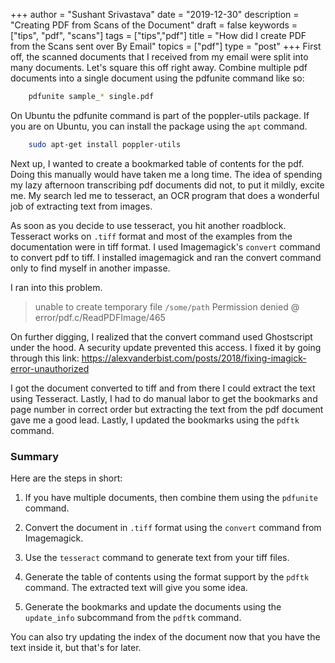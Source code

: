 +++
author = "Sushant Srivastava"
date = "2019-12-30"
description = "Creating PDF from Scans of the Document"
draft = false
keywords = ["tips", "pdf", "scans"]
tags = ["tips","pdf"]
title = "How did I create PDF from the Scans sent over By Email"
topics = ["pdf"]
type = "post"
+++
First off, the scanned documents that I received from my email were split into
many documents. Let's square this off right away. Combine multiple pdf documents
into a single document using the pdfunite command like so:

```bash
	pdfunite sample_* single.pdf
```

On Ubuntu the pdfunite command is part of the poppler-utils package. If you
are on Ubuntu, you can install the package using the `apt` command.

```bash
	sudo apt-get install poppler-utils
```

Next up, I wanted to create a bookmarked table of contents for the pdf. Doing this
manually would have taken me a long time. The idea of spending my lazy afternoon
transcribing pdf documents did not, to put it mildly, excite me. My search led me
to tesseract, an OCR program that does a wonderful job of extracting text from
images. 

As soon as you decide to use tesseract, you hit another roadblock.
Tesseract works on `.tiff` format and most of the examples from the documentation
were in tiff format. I used Imagemagick's `convert` command to convert pdf to tiff.
I installed imagemagick and ran the convert command only to find myself in another 
impasse. 

I ran into this problem.
> unable to create temporary file `/some/path` Permission denied @ error/pdf.c/ReadPDFImage/465

On further digging, I realized that the convert command used Ghostscript under the hood. A security update
prevented this access. I fixed it by going through this link:
https://alexvanderbist.com/posts/2018/fixing-imagick-error-unauthorized

I got the document converted to tiff and from there I could extract the
text using Tesseract. Lastly, I had to do manual labor to get the
bookmarks and page number in correct order but extracting the text from
the pdf document gave me a good lead. Lastly, I updated the bookmarks
using the `pdftk` command.

### Summary ###

Here are the steps in short:

1. If you have multiple documents, then combine them using the
   `pdfunite` command.

2. Convert the document in `.tiff` format using the `convert` command
   from Imagemagick.

3. Use the `tesseract` command to generate text from your tiff files.

4. Generate the table of contents using the format support by the
   `pdftk` command. The extracted text will give you some idea.

5. Generate the bookmarks and update the documents using the
   `update_info` subcommand from the `pdftk` command. 

You can also try updating the index of the document now that you have
the text inside it, but that's for later. 
